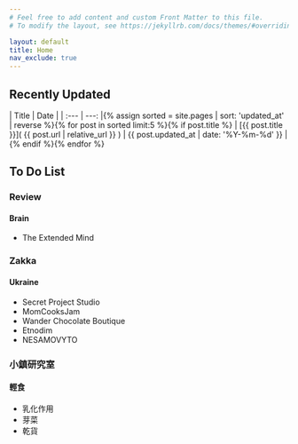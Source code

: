 ```yaml
---
# Feel free to add content and custom Front Matter to this file.
# To modify the layout, see https://jekyllrb.com/docs/themes/#overriding-theme-defaults

layout: default
title: Home
nav_exclude: true
---
```

## Recently Updated

| Title      | Date     |
| :---        |     ---: |{% assign sorted = site.pages | sort: 'updated_at' | reverse %}{% for post in sorted limit:5 %}{% if post.title %}
| [{{ post.title }}]( {{ post.url | relative_url }} ) | {{ post.updated_at  | date: '%Y-%m-%d' }} |{% endif %}{% endfor %}


## To Do List

### Review

#### Brain

 - The Extended Mind

### Zakka

#### Ukraine

 - Secret Project Studio
 - MomCooksJam
 - Wander Chocolate Boutique
 - Etnodim
 - NESAMOVYTO

### 小鎮研究室

#### 輕食

 - 乳化作用
 - 芽菜
 - 乾貨
